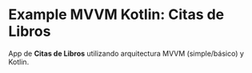 # Example MVVM Kotlin: Citas de Libros

App de **Citas de Libros** utilizando arquitectura MVVM (simple/básico) y Kotlin.
